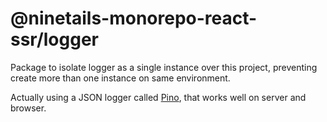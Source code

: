# @ninetails-monorepo-react-ssr/logger

Package to isolate logger as a single instance over this project, preventing create more than one instance on same environment.

Actually using a JSON logger called [Pino](https://getpino.io/), that works well on server and browser.

